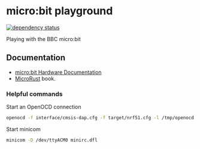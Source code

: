 # micro:bit playground

[![dependency status](https://deps.rs/repo/github/arminha/microbit-playground/status.svg)](https://deps.rs/repo/github/arminha/microbit-playground)

Playing with the BBC micro:bit

## Documentation

* [micro:bit Hardware Documentation](https://tech.microbit.org/hardware/1-5-revision/)
* [MicroRust](https://droogmic.github.io/microrust/) book.

### Helpful commands

Start an OpenOCD connection

```sh
openocd -f interface/cmsis-dap.cfg -f target/nrf51.cfg -l /tmp/openocd.log
```

Start minicom

```sh
minicom -D /dev/ttyACM0 minirc.dfl
```
